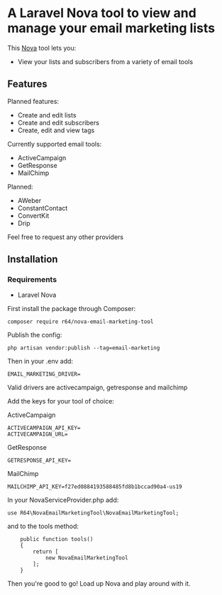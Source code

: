 # A Laravel Nova tool to view and manage your email marketing lists


This [Nova](https://nova.laravel.com) tool lets you:
- View your lists and subscribers from a variety of email tools

## Features

Planned features:
- Create and edit lists
- Create and edit subscribers
- Create, edit and view tags

Currently supported email tools:
- ActiveCampaign
- GetResponse
- MailChimp

Planned:
- AWeber
- ConstantContact
- ConvertKit
- Drip

Feel free to request any other providers 

## Installation

### Requirements
- Laravel Nova

First install the package through Composer:
```
composer require r64/nova-email-marketing-tool
```

Publish the config: 
```
php artisan vendor:publish --tag=email-marketing
```

Then in your .env add:
```
EMAIL_MARKETING_DRIVER= 
```
Valid drivers are activecampaign, getresponse and mailchimp

Add the keys for your tool of choice:

ActiveCampaign
```
ACTIVECAMPAIGN_API_KEY=
ACTIVECAMPAIGN_URL=
```

GetResponse
```
GETRESPONSE_API_KEY=
```

MailChimp
```
MAILCHIMP_API_KEY=f27ed0884193588485fd8b1bccad90a4-us19
```

In your NovaServiceProvider.php add:
```
use R64\NovaEmailMarketingTool\NovaEmailMarketingTool;
```

and to the tools method:
```
    public function tools()
    {
        return [
            new NovaEmailMarketingTool
        ];
    }
```

Then you're good to go! Load up Nova and play around with it. 